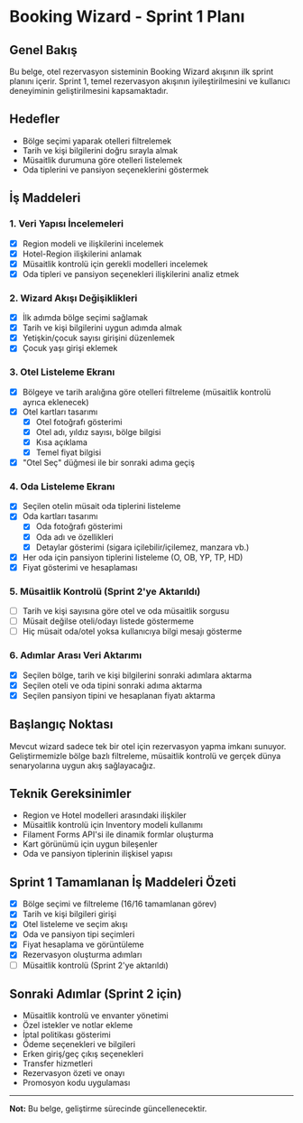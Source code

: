 # Booking Wizard - Sprint 1 Planı

## Genel Bakış
Bu belge, otel rezervasyon sisteminin Booking Wizard akışının ilk sprint planını içerir. Sprint 1, temel rezervasyon akışının iyileştirilmesini ve kullanıcı deneyiminin geliştirilmesini kapsamaktadır.

## Hedefler
- Bölge seçimi yaparak otelleri filtrelemek
- Tarih ve kişi bilgilerini doğru sırayla almak
- Müsaitlik durumuna göre otelleri listelemek
- Oda tiplerini ve pansiyon seçeneklerini göstermek

## İş Maddeleri

### 1. Veri Yapısı İncelemeleri
- [x] Region modeli ve ilişkilerini incelemek
- [x] Hotel-Region ilişkilerini anlamak
- [x] Müsaitlik kontrolü için gerekli modelleri incelemek
- [x] Oda tipleri ve pansiyon seçenekleri ilişkilerini analiz etmek

### 2. Wizard Akışı Değişiklikleri
- [x] İlk adımda bölge seçimi sağlamak
- [x] Tarih ve kişi bilgilerini uygun adımda almak
- [x] Yetişkin/çocuk sayısı girişini düzenlemek
- [x] Çocuk yaşı girişi eklemek

### 3. Otel Listeleme Ekranı
- [x] Bölgeye ve tarih aralığına göre otelleri filtreleme (müsaitlik kontrolü ayrıca eklenecek)
- [x] Otel kartları tasarımı
  - [x] Otel fotoğrafı gösterimi
  - [x] Otel adı, yıldız sayısı, bölge bilgisi
  - [x] Kısa açıklama
  - [x] Temel fiyat bilgisi
- [x] "Otel Seç" düğmesi ile bir sonraki adıma geçiş

### 4. Oda Listeleme Ekranı
- [x] Seçilen otelin müsait oda tiplerini listeleme
- [x] Oda kartları tasarımı
  - [x] Oda fotoğrafı gösterimi
  - [x] Oda adı ve özellikleri
  - [x] Detaylar gösterimi (sigara içilebilir/içilemez, manzara vb.)
- [x] Her oda için pansiyon tiplerini listeleme (O, OB, YP, TP, HD)
- [x] Fiyat gösterimi ve hesaplaması

### 5. Müsaitlik Kontrolü (Sprint 2'ye Aktarıldı)
- [ ] Tarih ve kişi sayısına göre otel ve oda müsaitlik sorgusu
- [ ] Müsait değilse oteli/odayı listede göstermeme
- [ ] Hiç müsait oda/otel yoksa kullanıcıya bilgi mesajı gösterme

### 6. Adımlar Arası Veri Aktarımı
- [x] Seçilen bölge, tarih ve kişi bilgilerini sonraki adımlara aktarma
- [x] Seçilen oteli ve oda tipini sonraki adıma aktarma
- [x] Seçilen pansiyon tipini ve hesaplanan fiyatı aktarma

## Başlangıç Noktası
Mevcut wizard sadece tek bir otel için rezervasyon yapma imkanı sunuyor. Geliştirmemizle bölge bazlı filtreleme, müsaitlik kontrolü ve gerçek dünya senaryolarına uygun akış sağlayacağız.

## Teknik Gereksinimler
- Region ve Hotel modelleri arasındaki ilişkiler
- Müsaitlik kontrolü için Inventory modeli kullanımı
- Filament Forms API'si ile dinamik formlar oluşturma
- Kart görünümü için uygun bileşenler
- Oda ve pansiyon tiplerinin ilişkisel yapısı

## Sprint 1 Tamamlanan İş Maddeleri Özeti
- [x] Bölge seçimi ve filtreleme (16/16 tamamlanan görev)
- [x] Tarih ve kişi bilgileri girişi
- [x] Otel listeleme ve seçim akışı
- [x] Oda ve pansiyon tipi seçimleri
- [x] Fiyat hesaplama ve görüntüleme
- [x] Rezervasyon oluşturma adımları
- [ ] Müsaitlik kontrolü (Sprint 2'ye aktarıldı)

## Sonraki Adımlar (Sprint 2 için)
- Müsaitlik kontrolü ve envanter yönetimi
- Özel istekler ve notlar ekleme
- İptal politikası gösterimi
- Ödeme seçenekleri ve bilgileri
- Erken giriş/geç çıkış seçenekleri
- Transfer hizmetleri
- Rezervasyon özeti ve onayı
- Promosyon kodu uygulaması

---

**Not:** Bu belge, geliştirme sürecinde güncellenecektir.